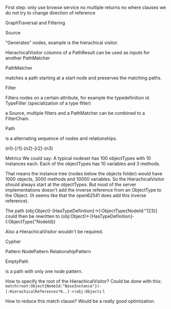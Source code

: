 First step:
only use browse service
no multiple returns
no where clauses
we do not try to change direction of reference

GraphTraversal and Filtering

Source

"Generates" nodes, example is the hierachical visitor.

HierachicalVisitor
columns of a PathResult can be used as inputs for another PathMatcher

PathMatcher

matches a path starting at a start node and preserves the matching paths.

Filter

Filters nodes on a certain attribute, for example the typedefinition id.
TypeFilter (specialization of a type filter)

a Source, multiple filters and a PathMatcher can be combined to a FilterChain.

Path

is a alternating sequence of nodes and relationships.

(n1)-[r1]-(n2)-[r2]-(n3)

Metrics
We could say: A typical nodeset has 100 objectTypes with 10 instances each. Each of the objectTypes has 10 variables and 3 methods.

That means the instance tree (nodes below the objects folder) would have 1000 objects, 3000 methods and 10000 variables. So the HierachicalVisitor should always start at the objectTypes. But most of the server implementations doesn't add the inverse reference from an ObjectType to the Object. (It seems like that the open62541 does add this inverse reference).

The path (obj:Object)-[HasTypeDefinition]->[:ObjectType{NodeId:"123}] could then be rewritten to (obj:Object)<-[HasTypeDefinition]-(:ObjectType{"NodeId})

Also a HierachicalVisitor wouldn't be required.

Cypher

Pattern
NodePattern
RelationshipPattern

EmptyPath

is a path with only one node pattern.

How to specify the root of the HierachicalVisitor?
Could be done with this:
`match(root:Object{NodeId:"BaseInstance"})-[:HierachicalReferences*0..]->(obj:Objects` \

How to reduce this match clause? Would be a really good optimization.
